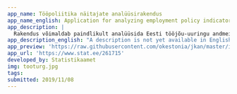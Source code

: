 ```yaml
---
app_name: Tööpoliitika näitajate analüüsirakendus
app_name_english: Application for analyzing employment policy indicators
app_description: |
  Rakendus võimaldab paindlikult analüüsida Eesti tööjõu-uuringu andmeid. Tööhõive, töötuse, mitteaktiivsuse ja hariduse valdkonna näitajaid saab kombineerida erinevate tausttunnustega. Jälgida võib tööturu muutusi ajas ja võrrelda elanike rühmi. Analüüsi tulemuse saab alla laadida joonise või andmetabelina.
app_description_english: "A description is not yet available in English"
app_preview: 'https://raw.githubusercontent.com/okestonia/jkan/master/img/tooturg.jpg'
app_url: 'https://www.stat.ee/261715'
developed_by: Statistikaamet
img: tooturg.jpg
tags:
submitted: 2019/11/08
---
```

